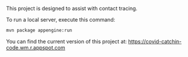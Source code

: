 This project is designed to assist with contact tracing.

To run a local server, execute this command:

```bash
mvn package appengine:run
```

You can find the current version of this project at:
https://covid-catchin-code.wm.r.appspot.com